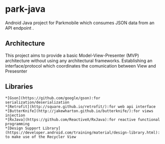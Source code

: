 # park-java

Android Java project for Parkmobile which consumes JSON data from an API endpoint .

## Architecture 

This project aims to provide a basic Model-View-Presenter (MVP) architecture without using any architectural frameworks.
Establishing an interface/protocol which coordinates the comunication between View and Presesnter

## Libraries 

    *[Gson](https://github.com/google/gson):for serialization/deserialization
    *[Retrofit](http://square.github.io/retrofit/):for web api interface
    *[ButterKnife](http://jakewharton.github.io/butterknife/):for views injection
    *[RxJava](https://github.com/ReactiveX/RxJava):for reactive functional programming
    *[Design Support Library](https://developer.android.com/training/material/design-library.html): to make use of the Recycler View

